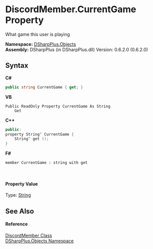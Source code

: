 # DiscordMember.CurrentGame Property 
 

What game this user is playing

**Namespace:**&nbsp;<a href="b70db947-75ff-488f-5245-350c6ca1e522">DSharpPlus.Objects</a><br />**Assembly:**&nbsp;DSharpPlus (in DSharpPlus.dll) Version: 0.6.2.0 (0.6.2.0)

## Syntax

**C#**<br />
``` C#
public string CurrentGame { get; }
```

**VB**<br />
``` VB
Public ReadOnly Property CurrentGame As String
	Get
```

**C++**<br />
``` C++
public:
property String^ CurrentGame {
	String^ get ();
}
```

**F#**<br />
``` F#
member CurrentGame : string with get

```

<br />

#### Property Value
Type: <a href="http://msdn2.microsoft.com/en-us/library/s1wwdcbf" target="_blank">String</a>

## See Also


#### Reference
<a href="5cf74e63-4004-3836-5a0d-910485913b65">DiscordMember Class</a><br /><a href="b70db947-75ff-488f-5245-350c6ca1e522">DSharpPlus.Objects Namespace</a><br />